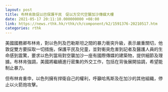```yaml
---
layout: post
title: 布林肯敦促以巴保護平民　促以方交代空襲加沙傳媒大樓
date: 2021-05-17 20:11:10.000000000 +08:00
link: https://news.rthk.hk/rthk/ch/component/k2/1591376-20210517.htm
categories: rthk
---
```


美國國務卿布林肯，對以色列及巴勒斯坦之間的暴力衝突升級，表示嚴重關切，他敦促雙方要採取一切措施，保護平民及兒童，並對衝突危害到記者及醫護人員的生命感到震驚，要求以色列當局對空襲加沙一座有國際傳媒的建築物，提供細節及理據。布林肯強調，美國將繼續進行密集的外交工作，包括在背後展開協調，希望能制止暴力。

但布林肯重申，以色列擁有捍衛自己的權利，呼籲哈馬斯及在加沙的其他組織，停止以火箭炮攻擊。

